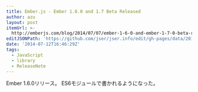 ```yaml
---
title: Ember.js - Ember 1.6.0 and 1.7 Beta Released
author: azu
layout: post
itemUrl: >-
  http://emberjs.com/blog/2014/07/07/ember-1-6-0-and-ember-1-7-0-beta-released.html
editJSONPath: 'https://github.com/jser/jser.info/edit/gh-pages/data/2014/07/index.json'
date: '2014-07-12T16:46:29Z'
tags:
  - JavaScript
  - library
  - ReleaseNote
---
```

Ember 1.6.0リリース。
ES6モジュールで書かれるようになった。
